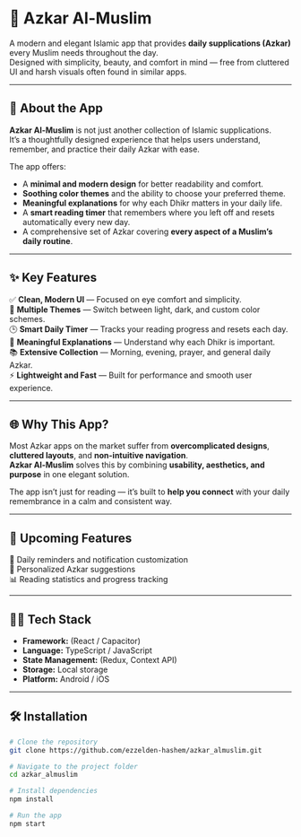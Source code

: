 # 🌙 Azkar Al-Muslim

A modern and elegant Islamic app that provides **daily supplications (Azkar)** every Muslim needs throughout the day.  
Designed with simplicity, beauty, and comfort in mind — free from cluttered UI and harsh visuals often found in similar apps.

---

## 🕌 About the App

**Azkar Al-Muslim** is not just another collection of Islamic supplications.  
It’s a thoughtfully designed experience that helps users understand, remember, and practice their daily Azkar with ease.

The app offers:
- A **minimal and modern design** for better readability and comfort.
- **Soothing color themes** and the ability to choose your preferred theme.
- **Meaningful explanations** for why each Dhikr matters in your daily life.
- A **smart reading timer** that remembers where you left off and resets automatically every new day.
- A comprehensive set of Azkar covering **every aspect of a Muslim’s daily routine**.

---

## ✨ Key Features

✅ **Clean, Modern UI** — Focused on eye comfort and simplicity.  
🎨 **Multiple Themes** — Switch between light, dark, and custom color schemes.  
🕒 **Smart Daily Timer** — Tracks your reading progress and resets each day.  
📖 **Meaningful Explanations** — Understand why each Dhikr is important.  
📚 **Extensive Collection** — Morning, evening, prayer, and general daily Azkar.  
⚡ **Lightweight and Fast** — Built for performance and smooth user experience.

---

## 🌐 Why This App?

Most Azkar apps on the market suffer from **overcomplicated designs**, **cluttered layouts**, and **non-intuitive navigation**.  
**Azkar Al-Muslim** solves this by combining **usability, aesthetics, and purpose** in one elegant solution.

The app isn’t just for reading — it’s built to **help you connect** with your daily remembrance in a calm and consistent way.

---

## 📲 Upcoming Features

🌙 Daily reminders and notification customization  
🧭 Personalized Azkar suggestions  
📊 Reading statistics and progress tracking  

---

## 🧑‍💻 Tech Stack

- **Framework:** (React / Capacitor)
- **Language:** TypeScript / JavaScript  
- **State Management:** (Redux, Context API)  
- **Storage:** Local storage
- **Platform:** Android / iOS

---

## 🛠️ Installation

```bash
# Clone the repository
git clone https://github.com/ezzelden-hashem/azkar_almuslim.git

# Navigate to the project folder
cd azkar_almuslim

# Install dependencies
npm install

# Run the app
npm start
